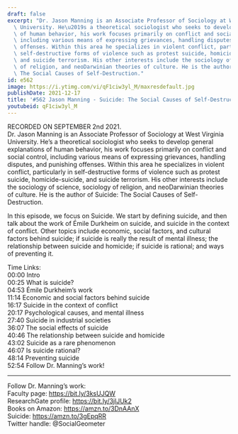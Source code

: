 ```yaml
---
draft: false
excerpt: "Dr. Jason Manning is an Associate Professor of Sociology at West Virginia\
  \ University. He\u2019s a theoretical sociologist who seeks to develop general explanations\
  \ of human behavior, his work focuses primarily on conflict and social control,\
  \ including various means of expressing grievances, handling disputes, and punishing\
  \ offenses. Within this area he specializes in violent conflict, particularly in\
  \ self-destructive forms of violence such as protest suicide, homicide-suicide,\
  \ and suicide terrorism. His other interests include the sociology of science, sociology\
  \ of religion, and neoDarwinian theories of culture. He is the author of Suicide:\
  \ The Social Causes of Self-Destruction."
id: e562
image: https://i.ytimg.com/vi/qF1ciw3yl_M/maxresdefault.jpg
publishDate: 2021-12-17
title: '#562 Jason Manning - Suicide: The Social Causes of Self-Destruction'
youtubeid: qF1ciw3yl_M
---
```

RECORDED ON SEPTEMBER 2nd 2021.  
Dr. Jason Manning is an Associate Professor of Sociology at West Virginia University. He’s a theoretical sociologist who seeks to develop general explanations of human behavior, his work focuses primarily on conflict and social control, including various means of expressing grievances, handling disputes, and punishing offenses. Within this area he specializes in violent conflict, particularly in self-destructive forms of violence such as protest suicide, homicide-suicide, and suicide terrorism. His other interests include the sociology of science, sociology of religion, and neoDarwinian theories of culture. He is the author of Suicide: The Social Causes of Self-Destruction.

In this episode, we focus on Suicide. We start by defining suicide, and then talk about the work of Émile Durkheim on suicide, and suicide in the context of conflict. Other topics include economic, social factors, and cultural factors behind suicide; if suicide is really the result of mental illness; the relationship between suicide and homicide; if suicide is rational; and ways of preventing it.

Time Links:  
00:00  Intro  
00:25  What is suicide?  
04:53  Émile Durkheim’s work  
11:14  Economic and social factors behind suicide  
16:17  Suicide in the context of conflict  
20:17  Psychological causes, and mental illness  
27:40  Suicide in industrial societies  
36:07  The social effects of suicide  
40:46  The relationship between suicide and homicide  
43:02  Suicide as a rare phenomenon  
46:07  Is suicide rational?  
48:14  Preventing suicide  
52:54  Follow Dr. Manning’s work!

---

Follow Dr. Manning’s work:  
Faculty page: https://bit.ly/3ksUJQW  
ResearchGate profile: https://bit.ly/3jlJUk2  
Books on Amazon: https://amzn.to/3DnAAnX  
Suicide: https://amzn.to/3gEpqRR  
Twitter handle: @SocialGeometer
